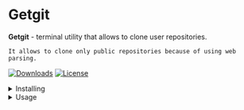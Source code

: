 # Getgit

**Getgit** - terminal utility that allows to clone user repositories.

`It allows to clone only public repositories because of using web parsing.`

[![Downloads](https://static.pepy.tech/personalized-badge/getgit?period=total&units=international_system&left_color=grey&right_color=green&left_text=Downloads)](https://pepy.tech/project/getgit)
[![License](https://img.shields.io/badge/license-GPL3-blue.svg)](https://pepy.tech/project/getgit)


<details>
<summary>Installing</summary>

## Installing

### First way

1. Install Python3.
2. Install Getgit with the following `pip` command from the command prompt:

```sh
pip install getgit
```

### Second way

1. Install Python3.
2. Clone Getgit with git command:
3. Go to the directory `getgit`:
4. Use Python command for installing scripts below:

```sh
git clone https://github.com/kra53n/getgit.git
cd getgit
python setup.py install_scripts
```
</details>


<details>
<summary>Usage</summary>

## Usage
  
```
$ getgit -h
usage: getgit [-h] [-s SERVICE] [-n NICKNAME] [-r REP_NAME] [-p PORT]

options:
  -h, --help            show this help message and exit
  -l, --list             list all cloned repositories
  -s SERVICE, --service SERVICE
  -n NICKNAME, --nickname NICKNAME
  -r REP_NAME, --rep-name REP_NAME
  -p PORT, --port PORT
  -c CFG_INFO, --cfg-info CFG_INFO
```
